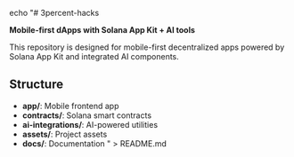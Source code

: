 echo "# 3percent-hacks

**Mobile-first dApps with Solana App Kit + AI tools**

This repository is designed for mobile-first decentralized apps powered by Solana App Kit and integrated AI components.

## Structure
- **app/**: Mobile frontend app
- **contracts/**: Solana smart contracts
- **ai-integrations/**: AI-powered utilities
- **assets/**: Project assets
- **docs/**: Documentation
" > README.md
